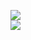 [![](https://img.shields.io/badge/Made%20With-Github%20Spray-lightgrey.svg?style=for-the-badge&logo=github)](https://github.com/Annihil/github-spray#6941)  
[![](https://i.imgur.com/2DrTn0Z.gif)](https://github.com/Annihil/github-spray)